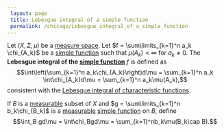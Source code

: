 ```yaml
---
 layout: page
 title: Lebesgue integral of a simple function
 permalink: /chicago/Lebesgue_integral_of_a_simple_function
---
```

Let $(X,\Sigma, \mu)$ be a [measure space](https://defsmath.github.io/DefsMath/measure_space). Let $f = \sum\limits_{k=1}^n a_k \chi_{A_k}$ be a [simple function](https://defsmath.github.io/DefsMath/simple_function) such that $\mu(A_k) < \infty$ for $a_k \neq 0$.  The **Lebesgue integral of the [simple function](https://defsmath.github.io/DefsMath/simple_function)** $f$ is defined as $$\int\left(\sum_{k=1}^n a_k\chi_{A_k}\right)d\mu = \sum_{k=1}^n a_k \int\chi_{A_k}d\mu = \sum_{k=1}^n a_k\mu(A_k),$$ consistent with the [Lebesgue integral of characteristic functions](https://defsmath.github.io/DefsMath/Lebesgue_integral_of_characteristic_function).

If $B$ is a [measurable](https://defsmath.github.io/DefsMath/measurable) subset of $X$ and $g = \sum\limits_{k=1}^n b_k\chi_{B_k}$ is a [measurable](https://defsmath.github.io/DefsMath/measurable_function) [simple function](https://defsmath.github.io/DefsMath/simple_function) on $B$, define $$\int_B gd\mu = \int\chi_Bgd\mu = \sum_{k=1}^nb_k\mu(B_k\cap B).$$

